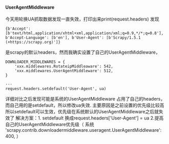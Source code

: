 #### UserAgentMiddleware
今天用轮换UA抓取数据发现一直失效，打印出来print(request.headers)   发现
```
{b'Accept': [b'text/html,application/xhtml+xml,application/xml;q=0.9,*/*;q=0.8'], b'Accept-Language': [b'en'], b'User-Agent': [b'Scrapy/1.5.1 (+https://scrapy.org)']}
```
是scrapy的默认headers，然而我确实设置了自己的UserAgentMiddleware，
```
DOWNLOADER_MIDDLEWARES = {
    'xxx.middlewares.RotateipMiddleaware': 542,
    'xxx.middlewares.UserAgentMiddleware': 512,
}

···
request.headers.setdefault('User-Agent', ua)
```
详细对比之后发现可能是系统的UserAgentMiddleware 占用了自己的headers，而自己用的是setdefault，所以修改ua失效.
主要原因是之前设置的优先级比较高所以setdefault可以生效，优先级在系统默认的UserAgentMiddleware之后就失效了
解决方案：1. setdefault 换成request.headers['User-Agent'] = ua
2.提高自己的UserAgentMiddleware优先级（   系统 'scrapy.contrib.downloadermiddleware.useragent.UserAgentMiddleware': 400,
）
